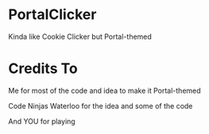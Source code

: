 # PortalClicker
Kinda like Cookie Clicker but Portal-themed
# Credits To
Me for most of the code and idea to make it Portal-themed

Code Ninjas Waterloo for the idea and some of the code

And YOU for playing
